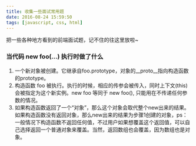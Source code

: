 ```yaml
---
title: 收集一些面试常用题
date: 2016-08-24 15:59:50
tags: [javascript, css, html]
---
```

把一些各种地方看到的前端面试题，记不住的往这里放啦~
### 当代码 new foo(...) 执行时做了什么
1. 一个新对象被创建。它继承自foo.prototype，对象的__proto__指向构造函数的prototype。
2. 构造函数 foo 被执行。执行的时候，相应的传参会被传入，同时上下文(this)会被指定为这个新实例。new foo 等同于 new foo(), 只能用在不传递任何参数的情况。
3. 如果构造函数返回了一个“对象”，那么这个对象会取代整个new出来的结果。如果构造函数没有返回对象，那么new出来的结果为步骤1创建的对象，ps：一般情况下构造函数不返回任何值，不过用户如果想覆盖这个返回值，可以自己选择返回一个普通对象来覆盖。当然，返回数组也会覆盖，因为数组也是对象。